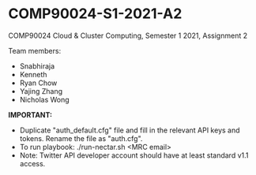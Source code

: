 # COMP90024-S1-2021-A2
COMP90024 Cloud &amp; Cluster Computing, Semester 1 2021, Assignment 2

Team members:
- Snabhiraja
- Kenneth 
- Ryan Chow
- Yajing Zhang
- Nicholas Wong

<b>IMPORTANT:</b>
- Duplicate "auth_default.cfg" file and fill in the relevant API keys and tokens. Rename the file as "auth.cfg".
- To run playbook: ./run-nectar.sh &lt;MRC email&gt;
- Note: Twitter API developer account should have at least standard v1.1 access.
